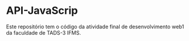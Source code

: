 # API-JavaScrip
Este repositório tem o código da atividade final de desenvolvimento web1 da faculdade de TADS-3 IFMS.
